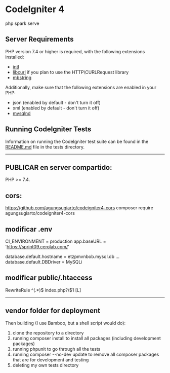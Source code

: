 # CodeIgniter 4
php spark serve

## Server Requirements

PHP version 7.4 or higher is required, with the following extensions installed:


- [intl](http://php.net/manual/en/intl.requirements.php)
- [libcurl](http://php.net/manual/en/curl.requirements.php) if you plan to use the HTTP\CURLRequest library
- [mbstring](http://php.net/manual/en/mbstring.installation.php)

Additionally, make sure that the following extensions are enabled in your PHP:

- json (enabled by default - don't turn it off)
- xml (enabled by default - don't turn it off)
- [mysqlnd](http://php.net/manual/en/mysqlnd.install.php)

## Running CodeIgniter Tests

Information on running the CodeIgniter test suite can be found in the [README.md](tests/README.md) file in the tests directory.

----------------------------------------------------------------------
## PUBLICAR en server compartido:
PHP >= 7.4.

## cors:
https://github.com/agungsugiarto/codeigniter4-cors
composer require agungsugiarto/codeigniter4-cors

## modificar .env
CI_ENVIRONMENT = production
app.baseURL = 'https://sprint09.cerolab.com/'

database.default.hostname = etzpmvnbob.mysql.db
 ...
database.default.DBDriver = MySQLi

## modificar public/.htaccess 
RewriteRule ^(.*)$ index.php?/$1 [L]


-------------------------------------------
## vendor folder for deployment

Then building (I use Bamboo, but a shell script would do):
1) clone the repository to a directory
2) running composer install to install all packages (including development packages)
3) running phpunit to go through all the tests
4) running composer --no-dev update to remove all composer packages that are for development and testing
5) deleting my own tests directory
